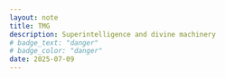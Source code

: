 ```yaml
---
layout: note
title: TMG
description: Superintelligence and divine machinery
# badge_text: "danger"
# badge_color: "danger"
date: 2025-07-09
---
```




<!-- ![TMG](../assets/img/owlasi.png) resize to be smaller -->

<!-- <img src="../assets/img/owlasi.png" alt="TMG" width="400"> -->
<!-- {: .hover-shadow} -->